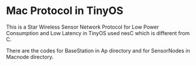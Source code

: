 # Mac Protocol in TinyOS
  This is a Star Wireless Sensor Network Protocol for Low Power Consumption and Low Latency in TinyOS used nesC which is different from C.
  
  There are the codes for BaseStation in Ap directory and for SensorNodes in Macnode directory.

